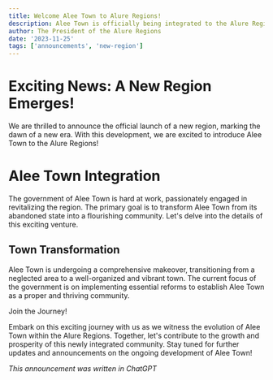 ```yaml
---
title: Welcome Alee Town to Alure Regions!
description: Alee Town is officially being integrated to the Alure Regions!
author: The President of the Alure Regions
date: '2023-11-25'
tags: ['announcements', 'new-region']
---
```

# Exciting News: A New Region Emerges!

We are thrilled to announce the official launch of a new region, marking the dawn of a new era. With this development, we are excited to introduce Alee Town to the Alure Regions!

# Alee Town Integration

The government of Alee Town is hard at work, passionately engaged in revitalizing the region. The primary goal is to transform Alee Town from its abandoned state into a flourishing community. Let's delve into the details of this exciting venture.

## Town Transformation

Alee Town is undergoing a comprehensive makeover, transitioning from a neglected area to a well-organized and vibrant town. The current focus of the government is on implementing essential reforms to establish Alee Town as a proper and thriving community.

Join the Journey!

Embark on this exciting journey with us as we witness the evolution of Alee Town within the Alure Regions. Together, let's contribute to the growth and prosperity of this newly integrated community. Stay tuned for further updates and announcements on the ongoing development of Alee Town!

*This announcement was written in ChatGPT*
